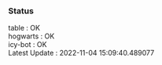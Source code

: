 ### Status


table : OK  
hogwarts : OK  
icy-bot : OK  
Latest Update : 2022-11-04 15:09:40.489077
